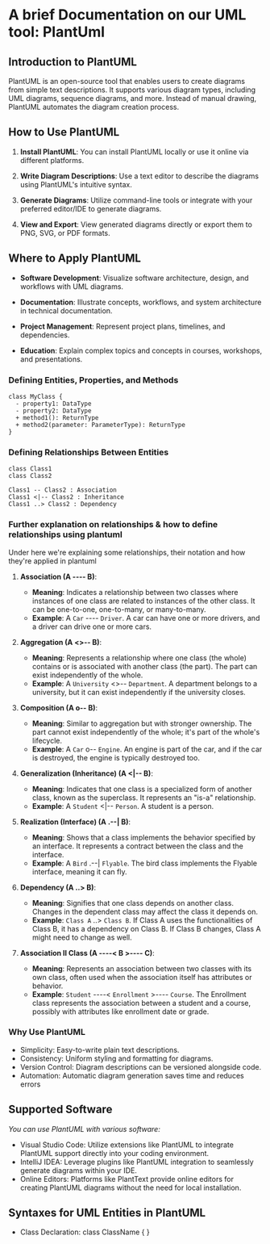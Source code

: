 
# A brief Documentation on our UML tool: PlantUml

## Introduction to PlantUML

PlantUML is an open-source tool that enables users to create diagrams from simple text descriptions. It supports various diagram types, including UML diagrams, sequence diagrams, and more. Instead of manual drawing, PlantUML automates the diagram creation process.

## How to Use PlantUML

1. **Install PlantUML**: You can install PlantUML locally or use it online via different platforms.

2. **Write Diagram Descriptions**: Use a text editor to describe the diagrams using PlantUML's intuitive syntax.

3. **Generate Diagrams**: Utilize command-line tools or integrate with your preferred editor/IDE to generate diagrams.

4. **View and Export**: View generated diagrams directly or export them to PNG, SVG, or PDF formats.

## Where to Apply PlantUML

- **Software Development**: Visualize software architecture, design, and workflows with UML diagrams.
  
- **Documentation**: Illustrate concepts, workflows, and system architecture in technical documentation.
  
- **Project Management**: Represent project plans, timelines, and dependencies.
  
- **Education**: Explain complex topics and concepts in courses, workshops, and presentations.

### Defining Entities, Properties, and Methods

```plantuml
class MyClass {
  - property1: DataType
  - property2: DataType
  + method1(): ReturnType
  + method2(parameter: ParameterType): ReturnType
}
```
### Defining Relationships Between Entities
```
class Class1
class Class2

Class1 -- Class2 : Association
Class1 <|-- Class2 : Inheritance
Class1 ..> Class2 : Dependency
```
### Further explanation on relationships & how to define relationships using plantuml
Under here we're explaining some relationships, their notation and how they're applied in plantuml

1. **Association (A ---- B)**:
   - **Meaning**: Indicates a relationship between two classes where instances of one class are related to instances of the other class. It can be one-to-one, one-to-many, or many-to-many.
   - **Example**: A `Car` ---- `Driver`. A car can have one or more drivers, and a driver can drive one or more cars.

2. **Aggregation (A <>-- B)**:
   - **Meaning**: Represents a relationship where one class (the whole) contains or is associated with another class (the part). The part can exist independently of the whole.
   - **Example**: A `University` <>-- `Department`. A department belongs to a university, but it can exist independently if the university closes.

3. **Composition (A o-- B)**:
   - **Meaning**: Similar to aggregation but with stronger ownership. The part cannot exist independently of the whole; it's part of the whole's lifecycle.
   - **Example**: A `Car` o-- `Engine`. An engine is part of the car, and if the car is destroyed, the engine is typically destroyed too.

4. **Generalization (Inheritance) (A <|-- B)**:
   - **Meaning**: Indicates that one class is a specialized form of another class, known as the superclass. It represents an "is-a" relationship.
   - **Example**: A `Student` <|-- `Person`. A student is a person.

5. **Realization (Interface) (A .--| B)**:
   - **Meaning**: Shows that a class implements the behavior specified by an interface. It represents a contract between the class and the interface.
   - **Example**: A `Bird` .--| `Flyable`. The bird class implements the Flyable interface, meaning it can fly.
  
6. **Dependency (A ..> B)**:
   - **Meaning**: Signifies that one class depends on another class. Changes in the dependent class may affect the class it depends on.
   - **Example**: `Class A` ..> `Class B`. If Class A uses the functionalities of Class B, it has a dependency on Class B. If Class B changes, Class A might need to change as well.

7. **Association II Class (A ----< B >---- C)**:
   - **Meaning**: Represents an association between two classes with its own class, often used when the association itself has attributes or behavior.
   - **Example**: `Student` ----< `Enrollment` >---- `Course`. The Enrollment class represents the association between a student and a course, possibly with attributes like enrollment date or grade.

### Why Use PlantUML
- Simplicity: Easy-to-write plain text descriptions.
- Consistency: Uniform styling and formatting for diagrams.
- Version Control: Diagram descriptions can be versioned alongside code.
- Automation: Automatic diagram generation saves time and reduces errors

## Supported Software
_You can use PlantUML with various software:_

- Visual Studio Code: Utilize extensions like PlantUML to integrate PlantUML support directly into your coding environment.
- IntelliJ IDEA: Leverage plugins like PlantUML integration to seamlessly generate diagrams within your IDE.
- Online Editors: Platforms like PlantText provide online editors for creating PlantUML diagrams without the need for local installation.

## Syntaxes for UML Entities in PlantUML

- Class Declaration: class ClassName { }
